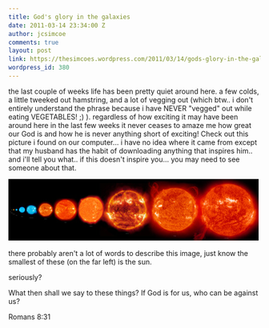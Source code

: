 ```yaml
---
title: God's glory in the galaxies
date: 2011-03-14 23:34:00 Z
author: jcsimcoe
comments: true
layout: post
link: https://thesimcoes.wordpress.com/2011/03/14/gods-glory-in-the-galaxies/
wordpress_id: 380
---
```


the last couple of weeks life has been pretty quiet around here. a few colds, a little tweeked out hamstring, and a lot of vegging out (which btw.. i don't entirely understand the phrase because i have NEVER "vegged" out while eating VEGETABLES! ;) ). regardless of how exciting it may have been around here in the last few weeks it never ceases to amaze me how great our God is and how he is never anything short of exciting! Check out this picture i found on our computer… i have no idea where it came from except that my husband has the habit of downloading anything that inspires him.. and i'll tell you what.. if this doesn't inspire you… you may need to see someone about that.




![](/public/assets/tumblr_li2mo6anEW1qb8l8q.jpg)




there probably aren't a lot of words to describe this image, just know the smallest of these (on the far left) is the sun.




seriously?




What then shall we say to these things? If God is for us, who can be against us?




Romans 8:31




  

